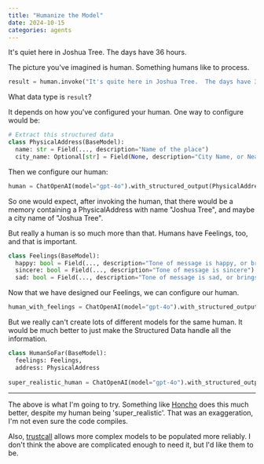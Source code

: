 ```yaml
---
title: "Humanize the Model"
date: 2024-10-15
categories: agents
---
```

It's quiet here in Joshua Tree.  The days have 36 hours.  

The picture you've imagined is human.  Something humans like to process.

```python
result = human.invoke("It's quite here in Joshua Tree.  The days have 36 hours.")
```

What data type is `result`?

It depends on how you've configured your human.  One way to configure would be:

```python
# Extract this structured data
class PhysicalAddress(BaseModel):
  name: str = Field(..., description="Name of the place")
  city_name: Optional[str] = Field(None, description="City Name, or Nearest City")
```

Then we configure our human:

```python
human = ChatOpenAI(model="gpt-4o").with_structured_output(PhysicalAddress)
```

So one would expect, after invoking the human, that there would be a memory containing a PhysicalAddress with name "Joshua Tree", and maybe a city name of "Joshua Tree".

But really a human is so much more than that.  Humans have Feelings, too, and that is important.

```python
class Feelings(BaseModel):
  happy: bool = Field(..., description="Tone of message is happy, or brings back happy memories")
  sincere: bool = Field(..., description="Tone of message is sincere")
  sad: bool = Field(..., description="Tone of message is sad, or brings back sad memories")
```

Now that we have designed our Feelings, we can configure our human.

```python
human_with_feelings = ChatOpenAI(model="gpt-4o").with_structured_output(Feelings)
```

But we really can't create lots of different models for the same human.  It would be much better to just make the Structured Data handle all the information.

```python
class HumanSoFar(BaseModel):
  feelings: Feelings,
  address: PhysicalAddress
  
super_realistic_human = ChatOpenAI(model="gpt-4o").with_structured_output(HumanSoFar)
```

---

The above is what I'm going to try.  Something like [Honcho](https://honcho.dev/) does this much better, despite my human being 'super_realistic'.  That was an exaggeration, I'm not even sure the code compiles.

Also, [trustcall](https://www.youtube.com/watch?v=-H4s0jQi-QY) allows more complex models to be populated more reliably.   I don't think the above are complicated enough to need it, but I'd like them to be.
